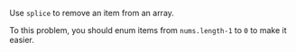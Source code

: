 
Use `splice` to remove an item from an array.

To this problem, you should enum items from `nums.length-1` to `0` to make it easier.